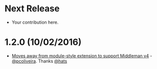 Next Release
============
* Your contribution here.

1.2.0 (10/02/2016)
==================
* [Moves away from module-style extension to support Middleman v4](https://github.com/middleman-contrib/middleman-dotenv/pull/4) - [@pcoliveira](https://github.com/pcoliveira). Thanks [@hats](https://github.com/hats)
